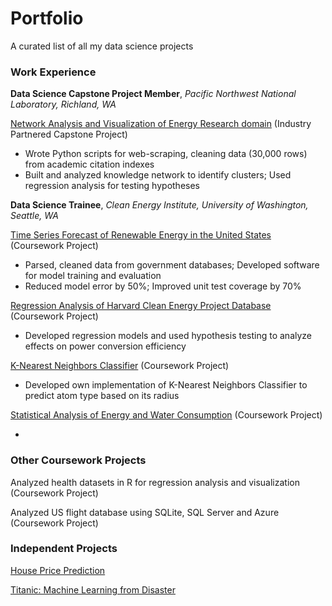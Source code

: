 # Portfolio
A curated list of all my data science projects

### Work Experience

**Data Science Capstone Project Member**, *Pacific Northwest National Laboratory, Richland, WA*

[Network Analysis and Visualization of Energy Research domain](https://github.com/rahulavadhoot/KnowledgeNetworks) (Industry Partnered Capstone Project)
-	Wrote Python scripts for web-scraping, cleaning data (30,000 rows) from academic citation indexes
-	Built and analyzed knowledge network to identify clusters; Used regression analysis for testing hypotheses

**Data Science Trainee**, *Clean Energy Institute, University of Washington, Seattle, WA*

[Time Series Forecast of Renewable Energy in the United States](https://github.com/rahulavadhoot/Clean-Energy-Outlook) (Coursework Project)
-	Parsed, cleaned data from government databases; Developed software for model training and evaluation
-	Reduced model error by 50%; Improved unit test coverage by 70%

[Regression Analysis of Harvard Clean Energy Project Database](https://github.com/rahulavadhoot/Portfolio/tree/master/projects/harvard%20clean%20energy%20project%20database) (Coursework Project)
-	Developed regression models and used hypothesis testing to analyze effects on power conversion efficiency

[K-Nearest Neighbors Classifier](https://github.com/rahulavadhoot/Portfolio/tree/master/projects/k%20nearest%20neighbors%20classifier) (Coursework Project)
-	Developed own implementation of K-Nearest Neighbors Classifier to predict atom type based on its radius

[Statistical Analysis of Energy and Water Consumption](https://github.com/rahulavadhoot/Portfolio/tree/master/projects/energy%20and%20water%20consumption) (Coursework Project)

- 

### Other Coursework Projects 

Analyzed health datasets in R for regression analysis and visualization (Coursework Project)

Analyzed US flight database using SQLite, SQL Server and Azure (Coursework Project)

### Independent Projects

[House Price Prediction](https://github.com/rahulavadhoot/Portfolio/tree/master/projects/house%20prices)

[Titanic: Machine Learning from Disaster](https://github.com/rahulavadhoot/Portfolio/tree/master/projects/titanic)
